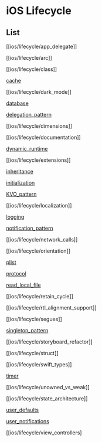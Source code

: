 # iOS Lifecycle

## List

[[ios/lifecycle/app_delegate]]

[[ios/lifecycle/arc]]

[[ios/lifecycle/class]]

[cache](ios/lifecycle/cache.md)

[[ios/lifecycle/dark_mode]]

[database](ios/lifecycle/database.md)

[delegation_pattern](ios/lifecycle/delegation_pattern.md)

[[ios/lifecycle/dimensions]]

[[ios/lifecycle/documentation]]

[dynamic_runtime](ios/lifecycle/dynamic_runtime.md)

[[ios/lifecycle/extensions]]

[inheritance](ios/lifecycle/inheritance.md)

[initialization](ios/lifecycle/initialization.md)

[KVO_pattern](ios/lifecycle/KVO_pattern.md)

[[ios/lifecycle/localization]]

[logging](ios/lifecycle/logging.md)

[notification_pattern](ios/lifecycle/notification_pattern.md)

[[ios/lifecycle/network_calls]]

[[ios/lifecycle/orientation]]

[plist](ios/lifecycle/plist.md)

[protocol](ios/lifecycle/protocol.md)

[read_local_file](ios/lifecycle/read_local_file.md)

[[ios/lifecycle/retain_cycle]]

[[ios/lifecycle/rtl_alignment_support]]

[[ios/lifecycle/segues]]

[singleton_pattern](ios/lifecycle/singleton_pattern.md)

[[ios/lifecycle/storyboard_refactor]]

[[ios/lifecycle/struct]]

[[ios/lifecycle/swift_types]]

[timer](ios/lifecycle/timer.md)

[[ios/lifecycle/unowned_vs_weak]]

[[ios/lifecycle/state_architecture]]

[user_defaults](ios/lifecycle/user_defaults.md)

[user_notifications](ios/lifecycle/user_notifications.md)

[[ios/lifecycle/view_controllers]
